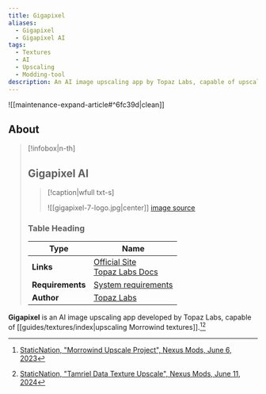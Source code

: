 ```yaml
---
title: Gigapixel
aliases:
  - Gigapixel
  - Gigapixel AI
tags:
  - Textures
  - AI
  - Upscaling
  - Modding-tool
description: An AI image upscaling app by Topaz Labs, capable of upscaling Morrowind textures.
---
```


![[maintenance-expand-article#^6fc39d|clean]]

## About

> [!infobox|n-th]
> 
> ## Gigapixel AI
> 
> > [!caption|wfull txt-s]
> > 
> > ![[gigapixel-7-logo.jpg|center]]
> > [image source](https://cdn.prod.website-files.com/6005fac27a49a9cd477afb63/662078e2f9fb43094b64e271_opengraph-gigapixel.jpg)
> 
> ### Table Heading
> 
> | Type | Name |
> | --- | --- |
> | **Links** | [Official Site](https://www.topazlabs.com/gigapixel)<br>[Topaz Labs Docs](https://docs.topazlabs.com/) |
> | **Requirements** | [System requirements](https://docs.topazlabs.com/gigapixel-ai/system-requirements) |
> | **Author** | [Topaz Labs](https://www.topazlabs.com/) |

**Gigapixel** is an AI image upscaling app developed by Topaz Labs, capable of [[guides/textures/index|upscaling Morrowind textures]].[^1][^2]

[^1]: [StaticNation, "Morrowind Upscale Project", Nexus Mods, June 6, 2023](https://www.nexusmods.com/morrowind/mods/53032)
[^2]: [StaticNation, "Tamriel Data Texture Upscale", Nexus Mods, June 11, 2024](https://www.nexusmods.com/morrowind/mods/54947)